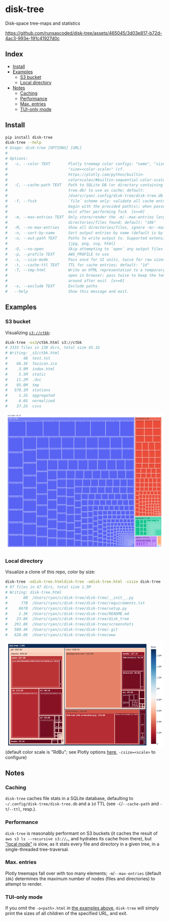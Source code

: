 # disk-tree
Disk-space tree-maps and statistics

https://github.com/runsascoded/disk-tree/assets/465045/3d03e817-b72d-4ac3-993e-191c41927d0c

## Index
<!-- toc -->
- [Install](#install)
- [Examples](#examples)
    - [S3 bucket](#s3)
    - [Local directory](#local)
- [Notes](#notes)
    - [Caching](#caching)
    - [Performance](#performance)
    - [Max. entries](#max-entries)
    - [TUI-only mode](#tui-only)
<!-- /toc -->

## Install <a id="install"></a>
```bash
pip install disk-tree
disk-tree --help
# Usage: disk-tree [OPTIONS] [URL]
#
# Options:
#   -c, --color TEXT        Plotly treemap color configs: "name", "size",
#                           "size=<color-scale>" (cf.
#                           https://plotly.com/python/builtin-
#                           colorscales/#builtin-sequential-color-scales)
#   -C, --cache-path TEXT   Path to SQLite DB (or directory containing disk-
#                           tree.db) to use as cache; default:
#                           /Users/ryan/.config/disk-tree/disk-tree.db
#   -f, --fsck              `file` scheme only: validate all cache entries that
#                           begin with the provided path(s); when passed twice,
#                           exit after performing fsck  [x>=0]
#   -m, --max-entries TEXT  Only store/render the -m/--max-entries largest
#                           directories/files found; default: "10k"
#   -M, --no-max-entries    Show all directories/files, ignore -m/--max-entries
#   -n, --sort-by-name      Sort output entries by name (default is by size)
#   -o, --out-path TEXT     Paths to write output to. Supported extensions:
#                           {jpg, png, svg, html}
#   -O, --no-open           Skip attempting to `open` any output files
#   -p, --profile TEXT      AWS_PROFILE to use
#   -s, --size-mode         Pass once for SI units, twice for raw sizes  [x>=0]
#   -t, --cache-ttl TEXT    TTL for cache entries; default: "1d"
#   -T, --tmp-html          Write an HTML representation to a temporary file and
#                           open in browser; pass twice to keep the temp file
#                           around after exit  [x>=0]
#   -x, --exclude TEXT      Exclude paths
#   --help                  Show this message and exit.
```

## Examples <a id="examples"></a>

### S3 bucket <a id="s3"></a>
Visualizing [`s3://ctbk`](https://ctbk.s3.amazonaws.com/index.html):
```bash
disk-tree -os3/ctbk.html s3://ctbk
# 2333 files in 138 dirs, total size 45.1G
# Writing: _s3/ctbk.html
#       4B	test.txt
#    66.1K	favicon.ico
#     3.9M	index.html
#     5.5M	static
#    11.2M	.dvc
#    95.0M	tmp
#   579.1M	stations
#     1.2G	aggregated
#     6.0G	normalized
#    37.2G	csvs
```

![](screenshots/disk-tree%20ctbk%20screenshot.png)

### Local directory <a id="local"></a>
Visualize a clone of this repo, color by size:
```bash
disk-tree -odisk-tree.htmldisk-tree -odisk-tree.html -csize disk-tree
# 97 files in 47 dirs, total size 1.5M
# Writing: disk-tree.html
#       0B	/Users/ryan/c/disk-tree/disk-tree/__init__.py
#      77B	/Users/ryan/c/disk-tree/disk-tree/requirements.txt
#     867B	/Users/ryan/c/disk-tree/disk-tree/setup.py
#     2.3K	/Users/ryan/c/disk-tree/disk-tree/README.md
#    23.8K	/Users/ryan/c/disk-tree/disk-tree/disk_tree
#   291.8K	/Users/ryan/c/disk-tree/disk-tree/screenshots
#   580.4K	/Users/ryan/c/disk-tree/disk-tree/.git
#   628.6K	/Users/ryan/c/disk-tree/disk-tree/www
```

![](screenshots/disk-tree%20repo%20screenshot.png)
(default color scale is "RdBu"; see Plotly options [here][plotly color scales], `-csize=<scale>` to configure)

## Notes <a id="notes"></a>

### Caching <a id="caching"></a>
`disk-tree` caches file stats in a SQLite database, defaulting to `~/.config/disk-tree/disk-tree.db` and a `1d` TTL (see `-C`/`--cache-path` and `-t`/`--ttl`, resp.).

### Performance <a id="performance"></a>
`disk-tree` is reasonably performant on S3 buckets (it caches the result of `aws s3 ls --recursive s3://…`, and hydrates its cache from there), but ["local mode"](#local) is slow, as it stats every file and directory in a given tree, in a single-threaded tree-traversal.

### Max. entries <a id="max-entries"></a>
Plotly treemaps fall over with too many elements; `-m`/`--max-entries` (default `10k`) determines the maximum number of nodes (files and directories) to attempt to render.

### TUI-only mode <a id="tui-only"></a>
If you omit the `-o<path>.html` in [the examples above](#examples), `disk-tree` will simply print the sizes of all children of the specified URL, and exit.

[plotly color scales]: https://plotly.com/python/builtin-colorscales/#builtin-sequential-color-scales
